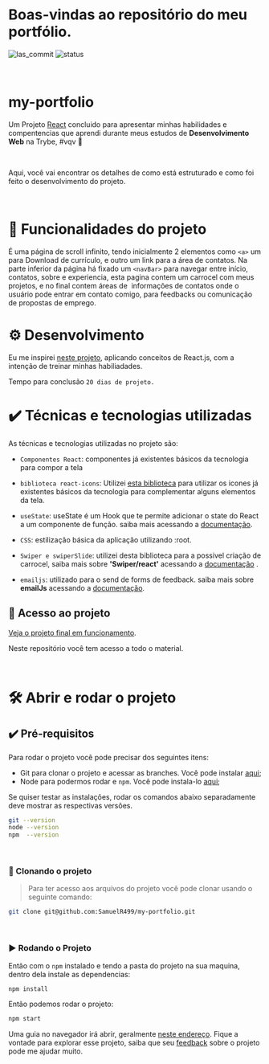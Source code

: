 # Boas-vindas ao repositório do meu portfólio.

![las_commit](https://img.shields.io/github/last-commit/SamuelR499/my-portfolio)
![status](https://img.shields.io/badge/status-completed-green)

<br/>

# my-portfolio

  Um Projeto [React](https://github.com/facebook/create-react-app) concluido para apresentar minhas habilidades e compentencias que aprendi durante meus estudos de <strong>Desenvolvimento Web</strong> na Trybe, #vqv 🚀
  
  </br>


Aqui, você vai encontrar os detalhes de como está estruturado e como foi feito o desenvolvimento do projeto.

</br>

# 🔨 Funcionalidades do projeto
É uma página de scroll infinito, tendo inicialmente 2 elementos como `<a>` um para Download de currículo, e outro um link para a área de contatos. Na parte inferior da página há fixado um `<navBar>` para navegar entre início, contatos, sobre e experiencia, esta pagina contem um carrocel com meus projetos, e no final contem áreas de  informações de contatos onde o usuário pode entrar em contato comigo, para feedbacks ou comunicação de propostas de emprego.
# ⚙️ Desenvolvimento

Eu me inspirei [neste projeto](https://www.youtube.com/watch?v=G-Cr00UYokU&ab_channel=EGATOR), aplicando conceitos de React.js, com a intenção de treinar minhas habiliadades.

Tempo para conclusão ``` 20 dias de projeto. ```

# ✔️ Técnicas e tecnologias utilizadas

As técnicas e tecnologias utilizadas no projeto são:

- `Componentes React`: componentes já existentes básicos da tecnologia para compor a tela

- `biblioteca react-icons`: Utilizei [esta biblioteca](https://react-icons.github.io/react-icons/) para utilizar os icones já existentes básicos da tecnologia para complementar alguns elementos da tela.

- `useState`: useState é um Hook que te permite adicionar o state do React a um componente de função. saiba mais acessando a [documentação](https://pt-br.reactjs.org/docs/hooks-state.html).

- `CSS`: estilização básica da aplicação utilizando :root.

- `Swiper e swiperSlide`: utilizei desta biblioteca para a possivel criação de carrocel, saiba mais sobre <strong>'Swiper/react'</strong> acessando a [documentação](https://swiperjs.com/react)
.
- `emailjs`: utilizado para o send de forms de feedback. saiba mais sobre <strong>emailJs</strong> acessando a [documentação](https://swiperjs.com/react).


## 📁 Acesso ao projeto

[Veja o projeto final em funcionamento](https://aluramidi-curso.vercel.app/).

Neste repositório você tem acesso a todo o material.

<br />

# 🛠️ Abrir e rodar o projeto

## ✔️ Pré-requisitos
Para rodar o projeto você pode precisar dos seguintes itens:
- Git para clonar o projeto e acessar as branches. Você pode instalar [aqui](https://git-scm.com/downloads);
- Node para podermos rodar e `npm`. Você pode instala-lo [aqui](https://nodejs.org/en/);

Se quiser testar as instalações, rodar os comandos abaixo separadamente deve mostrar as respectivas versões.


```sh
git --version
node --version
npm  --version
```

<br />

### 🐙 Clonando o projeto

>Para ter acesso aos arquivos do projeto você pode clonar usando o seguinte comando:

```sh
git clone git@github.com:SamuelR499/my-portfolio.git
```

<br />

### ▶️ Rodando o Projeto

Então com o `npm` instalado  e  tendo a pasta do projeto na sua maquina, dentro dela instale as dependencias:

```sh
npm install
```

Então podemos rodar o projeto:

```sh
npm start
```

Uma guia no navegador irá abrir, geralmente [neste endereço](http://localhost:3000/). Fique a vontade para explorar esse projeto, saiba que seu [feedback](mailto:samuelribeiro2@hotmail.com) sobre o projeto pode me ajudar muito.
